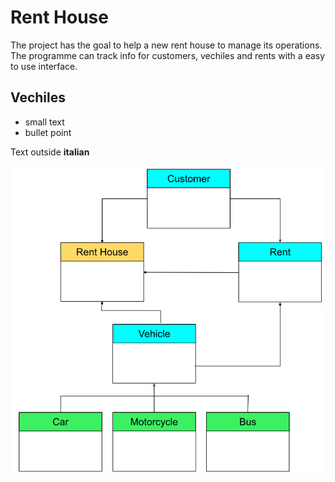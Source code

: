 # Rent House
The project has the goal to help a new rent house to manage its operations. 
The programme can track info for customers, vechiles and rents with a easy to use interface. 

## Vechiles
- small text
- bullet point

Text outside
**italian**


![alt text](https://github.com/n0tn1w/RentHouse/blob/master/Rent_House_UML.png?raw=true)
